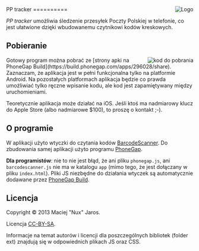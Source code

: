 <img align="right" src="https://raw.github.com/Eccenux/PP-tracker/master/app/logo/logo128.png" alt="Logo">
PP tracker
==========

<em>PP tracker</em> umożliwia śledzenie przesyłek Poczty Polskiej w telefonie, co jest ułatwione dzięki wbudowanemu czytnikowi kodów kreskowych.

Pobieranie
----------
<a href="https://build.phonegap.com/apps/296028/share">
  <img align="right" 
  src="https://chart.googleapis.com/chart?chs=150x150&cht=qr&chl=http://build.phonegap.com/apps/296028/install/?qr_key=7zrfu1Lg8fP97RUZfpw1&chld=L|1&choe=UTF-8" 
  alt="kod do pobrania">
</a>
Gotowy program można pobrać ze [strony apki na PhoneGap Build](https://build.phonegap.com/apps/296028/share). Zaznaczam, że aplikacja jest w pełni funkcjonalna tylko na platformie Android. Na pozostałych platformach aplikacja będzie co prawda umożliwiać tylko ręczne wpisanie kodu, ale kod jest zapamiętywany między uruchomieniami.

Teoretycznie aplikacja może działać na iOS. Jeśli ktoś ma nadmiarowy klucz do Apple Store (albo nadmiarowe $100), to proszę o kontakt ;-).

O programie
-----------

W aplikacji użyto wtyczki do czytania kodów [BarcodeScanner](https://github.com/wildabeast/BarcodeScanner/blob/master/README.md). Do zbudowania samej aplikacji użyto programu [PhoneGap](http://phonegap.com/).

<strong>Dla programistów</strong>: nie to nie jest błąd, że ani pliku `phonegap.js`, ani `barcodescanner.js` nie ma w katalogu `app` (mimo tego, że jest dołączany w pliku `index.html`). Pliki JS niezbędne do działania wtyczek są automatycznie dodawane przez [PhoneGap Build](https://build.phonegap.com/).

Licencja
--------

Copyright &copy; 2013 Maciej "Nux" Jaros.

Licencja [CC-BY-SA](http://creativecommons.org/licenses/by-sa/3.0/).

Informacje na temat autorów i licencji dla poszczególnych bibliotek (folder ext) znajdują się w odpowiednich plikach JS oraz CSS.
